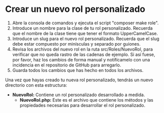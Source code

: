 # Crear un nuevo rol personalizado

1. Abre la consola de comandos y ejecuta el script "composer make role".
2. Introduce un nombre para la clase de tu rol personalizado. Recuerda que el nombre de la clase tiene que tener el formato UpperCamelCase.
3. Introduce un slug para el nuevo rol personalizado. Recuerda que el slug debe estar compuesto por minísculas y separado por guiones.
4. Revisa los archivos del nuevo rol en la ruta src/Roles/NuevoRol, para verificar que no queda rastro de las cadenas de ejemplo. Si así fuese, por favor, haz los cambios de forma manual y notifícamelo con una incidencia en el repositorio de GitHub para arregarlo.
5. Guarda todos los cambios que has hecho en todos los archivos.

Una vez que hayas creado tu nueva rol personalizado, tendrás un nuevo directorio con esta estructura:

- **NuevoRol:** Contiene un rol personalizado desarrollado a medida.
    - **NuevoRol.php:** Este es el archivo que contiene los métodos y las propiedades necesarias para desarrollar el rol personalizado.